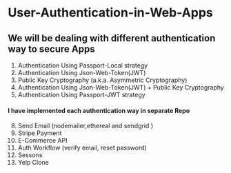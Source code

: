 # User-Authentication-in-Web-Apps
## We will be dealing with different authentication way to secure Apps


1. Authentication Using Passport-Local strategy
2. Authentication Using Json-Web-Token(JWT)
3. Public Key Cryptography (a.k.a. Asymmetric Cryptography)
4. Authentication Using Json-Web-Token(JWT) + Public Key Cryptography
5. Authentication Using Passport-JWT strategy


#### I have implemented each authentication way in separate Repo




8. Send Email (nodemailer,ethereal and sendgrid )
9. Stripe Payment
10. E-Commerce API
11. Auth Workflow (verify email, reset password)
12. Sessons
13. Yelp Clone
